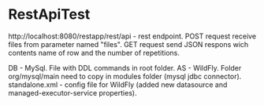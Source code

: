 # RestApiTest

http://localhost:8080/restapp/rest/api - rest endpoint.
POST request receive files from parameter named "files".
GET request send JSON respons wich contents name of row and the number of repetitions.

DB - MySql. File with DDL commands in root folder.
AS - WildFly. Folder org/mysql/main need to copy in modules folder (mysql jdbc connector).
standalone.xml - config file for WildFly (added new datasource and managed-executor-service properties).
